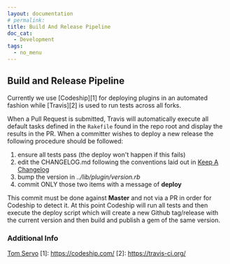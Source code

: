 ```yaml
---
layout: documentation
# permalink:
title: Build And Release Pipeline
doc_cat:
  - Development
tags:
  - no_menu
---
```


## Build and Release Pipeline

Currently we use [Codeship][1] for deploying plugins in an automated fashion while [Travis][2] is used to run tests across all forks.

When a Pull Request is submitted, Travis will automatically execute all default tasks defined in the `Rakefile` found in the repo root and display the results in the PR.  When a committer wishes to deploy a new release the following procedure should be followed:

1. ensure all tests pass (the deploy won't happen if this fails)
1. edit the CHANGELOG.md following the conventions laid out in [Keep A Changelog](http://keepachangelog.com/)
1. bump the version in *../lib/plugin/version.rb*
1. commit ONLY those two items with a message of **deploy**

This commit must be done against **Master** and not via a PR in order for Codeship to detect it.  At this point Codeship will run all tests and then execute the deploy script which will create a new Github tag/release with the current version and then build and publish a gem of the same version.

### Additional Info

[Tom Servo](https://github.com/sensu-plugins/documentation/blob/master/docs/tom_servo.md)
[1]: https://codeship.com/
[2]: https://travis-ci.org/
